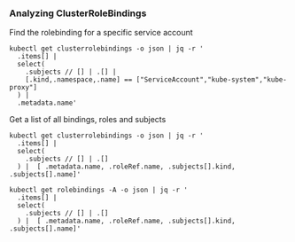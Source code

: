 ### Analyzing ClusterRoleBindings
Find the rolebinding for a specific service account
```
kubectl get clusterrolebindings -o json | jq -r '
  .items[] |
  select(
    .subjects // [] | .[] |
    [.kind,.namespace,.name] == ["ServiceAccount","kube-system","kube-proxy"]
  ) |
  .metadata.name'
```
Get a list of all bindings, roles and subjects
```
kubectl get clusterrolebindings -o json | jq -r '
  .items[] |
  select(
    .subjects // [] | .[] 
  ) |  [ .metadata.name, .roleRef.name, .subjects[].kind, .subjects[].name]'
```  
```
kubectl get rolebindings -A -o json | jq -r '
  .items[] |
  select(
    .subjects // [] | .[] 
  ) |  [ .metadata.name, .roleRef.name, .subjects[].kind, .subjects[].name]'  
```
